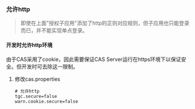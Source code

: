 ### 允许http
>即使在上面"授权子应用"添加了http的正则对应规则，但子应用也只能登录而已，并不能实现单点登录。

#### 开发时允许http环境
由于CAS采用了cookie，因此需要保证CAS Server运行在https环境下以保证安全。但开发时可去除这一限制。

1. 修改cas.properties
    ```
    # 允许http
    tgc.secure=false
    warn.cookie.secure=false
    ```
    